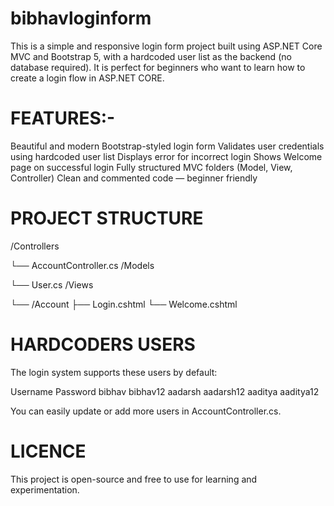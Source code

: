 # bibhavloginform

This is a simple and responsive login form project built using ASP.NET Core MVC and Bootstrap 5, with a hardcoded user list as the backend (no database required). It is perfect for beginners who want to learn how to create a login flow in ASP.NET CORE.


# FEATURES:-

Beautiful and modern Bootstrap-styled login form
Validates user credentials using hardcoded user list
Displays error for incorrect login
Shows Welcome page on successful login
Fully structured MVC folders (Model, View, Controller)
Clean and commented code — beginner friendly



# PROJECT STRUCTURE

/Controllers

  └── AccountController.cs
/Models
  
  └── User.cs
/Views
  
  └── /Account
      ├── Login.cshtml
      └── Welcome.cshtml



# HARDCODERS USERS

The login system supports these users by default:

Username	          Password
bibhav	            bibhav12
aadarsh	            aadarsh12
aaditya	            aaditya12

You can easily update or add more users in  AccountController.cs.

# LICENCE 
This project is open-source and free to use for learning and experimentation.


      
